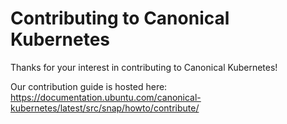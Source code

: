 # Contributing to Canonical Kubernetes

Thanks for your interest in contributing to Canonical Kubernetes!

Our contribution guide is hosted here: <https://documentation.ubuntu.com/canonical-kubernetes/latest/src/snap/howto/contribute/>
